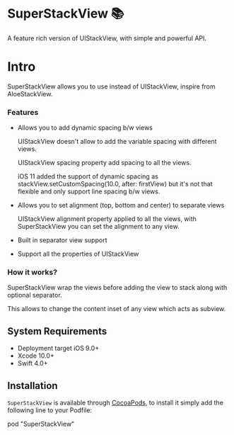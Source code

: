 # SuperStackView 📚

A feature rich version of UIStackView, with simple and powerful API.

# Intro

SuperStackView allows you to use instead of UIStackView, inspire from AloeStackView.

### Features

- Allows you to add dynamic spacing b/w views

    UIStackView doesn't allow to add the variable spacing with different views.

    UIStackView spacing property add spacing to all the views.

    iOS 11 added the support of dynamic spacing as stackView.setCustomSpacing(10.0, after: firstView) but it's not that flexible and only support line spacing b/w views.

- Allows you to set alignment (top, bottom and center) to separate views

    UIStackView alignment property applied to all the views, with SuperStackView you can set the alignment to any view.

- Built in separator view support
- Support all the properties of UIStackView

### How it works?

SuperStackView wrap the views before adding the view to stack along with optional separator.

This allows to change the content inset of any view which acts as subview.

## **System Requirements**

- Deployment target iOS 9.0+
- Xcode 10.0+
- Swift 4.0+

## **Installation**

`SuperStackView` is available through [CocoaPods](https://cocoapods.org/), to install it simply add the following line to your Podfile:

pod "SuperStackView"
